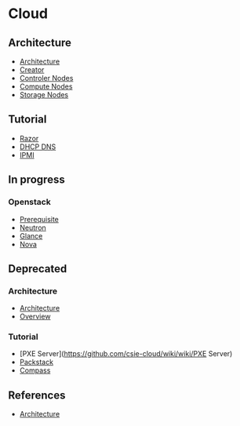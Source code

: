 # Cloud
## Architecture
* [Architecture](https://github.com/csie-cloud/wiki/wiki/Architecture)
* [Creator](https://github.com/csie-cloud/wiki/wiki/Auto-deployment)
* [Controler Nodes]()
* [Compute Nodes]()
* [Storage Nodes]()

## Tutorial
* [Razor](https://github.com/csie-cloud/wiki/wiki/Razor)
* [DHCP DNS](https://github.com/csie-cloud/wiki/wiki/DNS-DHCP)
* [IPMI](https://github.com/csie-cloud/wiki/wiki/DNS-DHCP)

## In progress
### Openstack
* [Prerequisite](https://github.com/csie-cloud/wiki/wiki/Prerequisite)
* [Neutron](https://github.com/csie-cloud/wiki/wiki/Neutron)
* [Glance](https://github.com/csie-cloud/wiki/wiki/Glance)
* [Nova](https://github.com/csie-cloud/wiki/wiki/Nova)


## Deprecated

### Architecture
* [Architecture](https://github.com/csie-cloud/wiki/wiki/Architecture)
* [Overview](https://github.com/csie-cloud/wiki/wiki/Overview)

### Tutorial
* [PXE Server](https://github.com/csie-cloud/wiki/wiki/PXE Server)
* [Packstack](https://github.com/csie-cloud/wiki/wiki/Packstack)
* [Compass](https://github.com/csie-cloud/wiki/wiki/Neutron-%22Modern%22-architecture-references)


## References
* [Architecture](https://github.com/csie-cloud/wiki/wiki/Neutron-%22Modern%22-architecture-references)